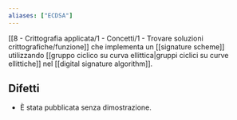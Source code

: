 ```yaml
---
aliases: ["ECDSA"]
---
```


[[8 - Crittografia applicata/1 - Concetti/1 - Trovare soluzioni crittografiche/funzione]] che implementa un [[signature scheme]] utilizzando [[gruppo ciclico su curva ellittica|gruppi ciclici su curve ellittiche]] nel [[digital signature algorithm]].

## Difetti

- È stata pubblicata senza dimostrazione.